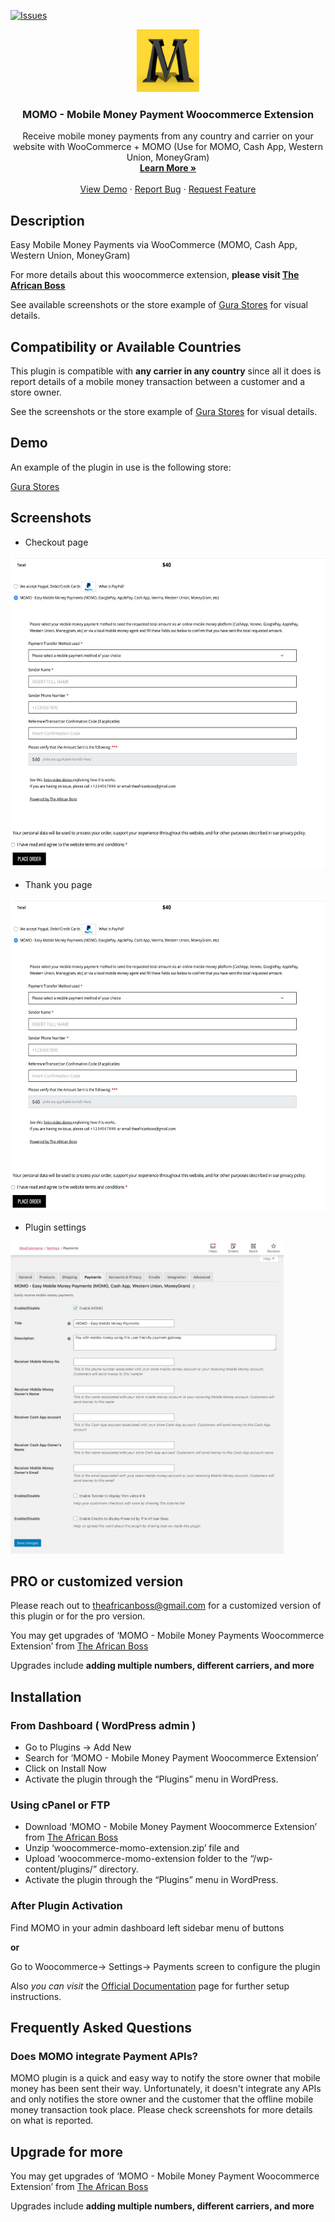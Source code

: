 [![Issues](https://img.shields.io/github/issues/theafricanboss/woocommerce-momo.svg?style=for-the-badge&logo=appveyor)](https://github.com/theafricanboss/woocommerce-momo/issues)

<p align="center">

  <a href="https://theafricanboss.com/momo">
    <img src="assets/icon-256x256.png" alt="MOMO Plugin logo" height="100" width="auto">
  </a>

  <h3 align="center">MOMO - Mobile Money Payment Woocommerce Extension</h3>

  <p align="center">
    Receive mobile money payments from any country and carrier on your website with WooCommerce + MOMO (Use for MOMO, Cash App, Western Union, MoneyGram)
    <br />
    <a href="https://theafricanboss.com/momo"><strong>Learn More »</strong></a>
    <br />
    <br />
    <a href="https://theafricanboss.com/momo">View Demo</a>
    ·
    <a href="https://github.com/theafricanboss/woocommerce-momo/issues">Report Bug</a>
    ·
    <a href="https://github.com/theafricanboss/woocommerce-momo/issues">Request Feature</a>
  </p>
</p>

## Description

Easy Mobile Money Payments via WooCommerce (MOMO, Cash App, Western Union, MoneyGram)

For more details about this woocommerce extension, **please visit [The African Boss](https://theafricanboss.com/momo)**

See available screenshots or the store example of [Gura Stores](https://gurastores.com/test/) for visual details.

## Compatibility or Available Countries

This plugin is compatible with **any carrier in any country** since all it does is report details of a mobile money transaction between a customer and a store owner.

See the screenshots or the store example of [Gura Stores](https://gurastores.com/test/) for visual details.

## Demo

An example of the plugin in use is the following store:

[Gura Stores](https://gurastores.com/test/)

## Screenshots

- Checkout page

<img src="assets/screenshot-1.jpg" alt="MOMO Plugin image" height="500" width="auto">

- Thank you page

<img src="assets/screenshot-2.jpg" alt="MOMO Plugin image" height="500" width="auto">

- Plugin settings

<img src="assets/screenshot-3.jpg" alt="MOMO Plugin image" height="500" width="auto">

## PRO or customized version

Please reach out to theafricanboss@gmail.com for a customized version of this plugin or for the pro version.

You may get upgrades of ‘MOMO - Mobile Money Payments Woocommerce Extension’ from [The African Boss](https://theafricanboss.com/momo)

Upgrades include **adding multiple numbers, different carriers, and more**

## Installation

### From Dashboard ( WordPress admin )

- Go to Plugins -> Add New
- Search for ‘MOMO - Mobile Money Payment Woocommerce Extension’
- Click on Install Now
- Activate the plugin through the “Plugins” menu in WordPress.

### Using cPanel or FTP

- Download ‘MOMO - Mobile Money Payment Woocommerce Extension’ from [The African Boss](https://theafricanboss.com/momo)
- Unzip ‘woocommerce-momo-extension.zip’ file and
- Upload ‘woocommerce-momo-extension folder to the “/wp-content/plugins/” directory.
- Activate the plugin through the “Plugins” menu in WordPress.

### After Plugin Activation

Find MOMO in your admin dashboard left sidebar menu of buttons

**or**

Go to Woocommerce-> Settings-> Payments screen to configure the plugin

Also _you can visit_ the [Official Documentation](https://github.com/theafricanboss/woocommerce-momo) page for further setup instructions.

## Frequently Asked Questions

### Does MOMO integrate Payment APIs?

MOMO plugin is a quick and easy way to notify the store owner that mobile money has been sent their way.
Unfortunately, it doesn't integrate any APIs and only notifies the store owner and the customer that the offline mobile money transaction took place.
Please check screenshots for more details on what is reported.

## Upgrade for more

You may get upgrades of ‘MOMO - Mobile Money Payment Woocommerce Extension’ from [The African Boss](https://theafricanboss.com/momo)

Upgrades include **adding multiple numbers, different carriers, and more**
